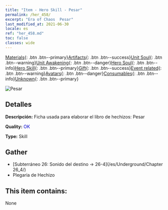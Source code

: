 ```yaml
---
title: "Item - Hero Skill - Pesar"
permalink: /her_458/
excerpt: "Era of Chaos  Pesar"
last_modified_at: 2021-06-30
locale: es
ref: "her_458.md"
toc: false
classes: wide
---
```

 [Materials](/ItemsES/){: .btn .btn--primary}[Artifacts](/ItemsES/Artifacts/){: .btn .btn--success}[Unit Soul](/ItemsES/UnitSoul/){: .btn .btn--warning}[Unit Awakening](/ItemsES/UnitAwakening/){: .btn .btn--danger}[Hero Soul](/ItemsES/HeroSoul/){: .btn .btn--info}[Hero Skill](/ItemsES/HeroSkill/){: .btn .btn--primary}[Gift](/ItemsES/Gift/){: .btn .btn--success}[Event related](/ItemsES/Events/){: .btn .btn--warning}[Avatars](/ItemsES/Avatars/){: .btn .btn--danger}[Consumables](/ItemsES/Consumables/){: .btn .btn--info}[Unknown](/ItemsES/Unknown/){: .btn .btn--primary}

 ![Pesar](/images/t/ps_beitongyujue.png)

## Detalles
 **Descripción:** Ficha usada para elaborar el libro de hechizos: Pesar

 **Quality:** <span style="color: #0000CD">OK</span>

 **Type:** Skill

## Gather

*    [Subterráneo 26: Sonido del destino -> 26-4](/es/Underground/Chapter 26_4/) 
*    Plegaria de Hechizo 

## This item contains:

  None

